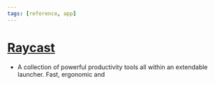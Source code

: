 ```yaml
---
tags: [reference, app]
---
```


# [Raycast](https://www.raycast.com/)

- A collection of powerful productivity tools all within an extendable launcher. Fast, ergonomic and